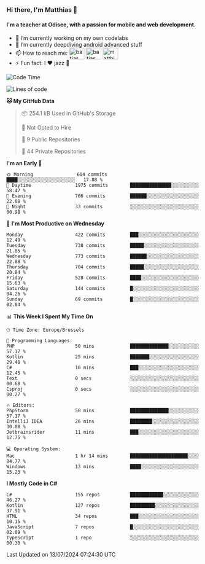 ### Hi there, I'm Matthias 👋

#### I'm a teacher at Odisee, with a passion for mobile and web development.

- 🔭 I’m currently working on my own codelabs
- 🌱 I’m currently deepdiving android advanced stuff
- 📫 How to reach me: <a href="https://dev.to/batjas" target="_blank"><img align="center" src="https://raw.githubusercontent.com/rahuldkjain/github-profile-readme-generator/master/src/images/icons/Social/devto.svg" alt="batjas" height="30" width="40" /></a>
<a href="https://twitter.com/batjas" target="_blank"><img align="center" src="https://raw.githubusercontent.com/rahuldkjain/github-profile-readme-generator/master/src/images/icons/Social/twitter.svg" alt="batjas" height="30" width="40" /></a>
<a href="https://linkedin.com/in/matthiasdruwé" target="_blank"><img align="center" src="https://raw.githubusercontent.com/rahuldkjain/github-profile-readme-generator/master/src/images/icons/Social/linked-in-alt.svg" alt="matthiasdruwé" height="30" width="40" /></a>
- ⚡ Fun fact: I ❤ jazz 🎷


<!--START_SECTION:waka-->
![Code Time](http://img.shields.io/badge/Code%20Time-1%2C255%20hrs%2019%20mins-blue)

![Lines of code](https://img.shields.io/badge/From%20Hello%20World%20I%27ve%20Written-4.6%20million%20lines%20of%20code-blue)

**🐱 My GitHub Data** 

> 📦 254.1 kB Used in GitHub's Storage 
 > 
> 🚫 Not Opted to Hire
 > 
> 📜 9 Public Repositories 
 > 
> 🔑 44 Private Repositories 
 > 
**I'm an Early 🐤** 

```text
🌞 Morning                604 commits         ████░░░░░░░░░░░░░░░░░░░░░   17.88 % 
🌆 Daytime                1975 commits        ███████████████░░░░░░░░░░   58.47 % 
🌃 Evening                766 commits         ██████░░░░░░░░░░░░░░░░░░░   22.68 % 
🌙 Night                  33 commits          ░░░░░░░░░░░░░░░░░░░░░░░░░   00.98 % 
```
📅 **I'm Most Productive on Wednesday** 

```text
Monday                   422 commits         ███░░░░░░░░░░░░░░░░░░░░░░   12.49 % 
Tuesday                  738 commits         █████░░░░░░░░░░░░░░░░░░░░   21.85 % 
Wednesday                773 commits         ██████░░░░░░░░░░░░░░░░░░░   22.88 % 
Thursday                 704 commits         █████░░░░░░░░░░░░░░░░░░░░   20.84 % 
Friday                   528 commits         ████░░░░░░░░░░░░░░░░░░░░░   15.63 % 
Saturday                 144 commits         █░░░░░░░░░░░░░░░░░░░░░░░░   04.26 % 
Sunday                   69 commits          █░░░░░░░░░░░░░░░░░░░░░░░░   02.04 % 
```


📊 **This Week I Spent My Time On** 

```text
🕑︎ Time Zone: Europe/Brussels

💬 Programming Languages: 
PHP                      50 mins             ██████████████░░░░░░░░░░░   57.17 % 
Kotlin                   25 mins             ███████░░░░░░░░░░░░░░░░░░   29.40 % 
C#                       10 mins             ███░░░░░░░░░░░░░░░░░░░░░░   12.45 % 
Text                     0 secs              ░░░░░░░░░░░░░░░░░░░░░░░░░   00.68 % 
Csproj                   0 secs              ░░░░░░░░░░░░░░░░░░░░░░░░░   00.27 % 

🔥 Editors: 
PhpStorm                 50 mins             ██████████████░░░░░░░░░░░   57.17 % 
IntelliJ IDEA            26 mins             ████████░░░░░░░░░░░░░░░░░   30.08 % 
Jetbrainsrider           11 mins             ███░░░░░░░░░░░░░░░░░░░░░░   12.75 % 

💻 Operating System: 
Mac                      1 hr 14 mins        █████████████████████░░░░   84.77 % 
Windows                  13 mins             ████░░░░░░░░░░░░░░░░░░░░░   15.23 % 
```

**I Mostly Code in C#** 

```text
C#                       155 repos           ████████████░░░░░░░░░░░░░   46.27 % 
Kotlin                   127 repos           █████████░░░░░░░░░░░░░░░░   37.91 % 
HTML                     34 repos            ███░░░░░░░░░░░░░░░░░░░░░░   10.15 % 
JavaScript               7 repos             █░░░░░░░░░░░░░░░░░░░░░░░░   02.09 % 
TypeScript               1 repo              ░░░░░░░░░░░░░░░░░░░░░░░░░   00.30 % 
```




 Last Updated on 13/07/2024 07:24:30 UTC
<!--END_SECTION:waka-->
